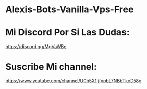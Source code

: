 # Alexis-Bots-Vanilla-Vps-Free

# Mi Discord Por Si Las Dudas: 
https://discord.gg/MgVaWBe

# Suscribe Mi channel: 
https://www.youtube.com/channel/UCh5X1IjfvpbL7NBbTkoD58g
